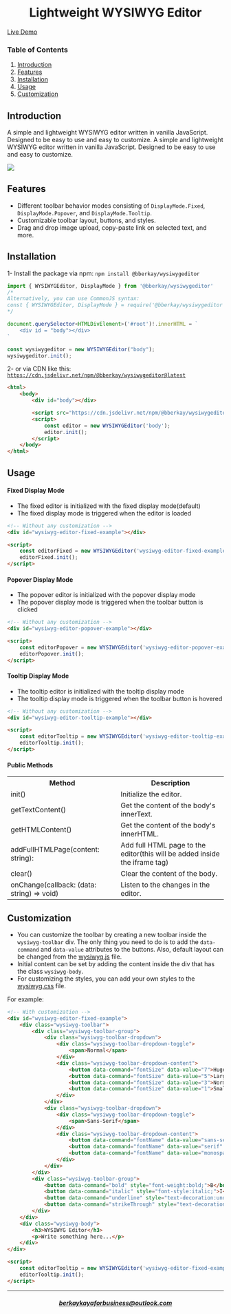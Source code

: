 <h1 align="center">Lightweight WYSIWYG Editor</h1>

<a href="https://wysiwygeditor.vercel.app/">Live Demo</a>

### Table of Contents
1. [Introduction](#introduction)
2. [Features](#features)
3. [Installation](#installation)
4. [Usage](#usage)
5. [Customization](#customization)

## Introduction

A simple and lightweight WYSIWYG editor written in vanilla JavaScript. Designed to be easy to use and easy to customize.
A simple and lightweight WYSIWYG editor written in vanilla JavaScript. Designed to be easy to use and easy to customize.

<img src="https://lh3.googleusercontent.com/fife/ALs6j_FD3S0KXNuITWL0YewP3ByQQozKO1Yl0MM9RqaDUbMFrSQP8XeQhD_YW1e6uBaeCZ6_J7sIUkDdpIEiJpZVhqS4DD5KG6ySKcXAmig8QftjCJXzftduirehAP2-shp6UMmYG5WSARmMOI0KppB_NaoUtmdSfrMJ9FmwPOz2LmfI8Io2vvUIf3WJcWS7qgT3wk2OuJu9tiiZyHk93eHbxmz_b-CUB3QMRBp9YppyE2nObop9ye2YvA1fzWrySPdADfgRkPifO42SG1-fDoji-ra6YWT6PXV5uYjPp4TEcIywFpiTK7caS6k7CBmMuOMkctrFqTn4l7dEwesnWRjbafVWdZOGp91-JzGzEKYqLmJNbIwzYZ0C4MNm0Xh5dRCiWNofiaB4zGyBb-5Cl4A7VTRmgGk2VwRqhKdl_7hAZ_ol4-G89d7EPKxhMN67J20FHn1oAjH1nIzyGsNJMD5iwpLVnaxgC-kBAaaOOyomL-RPsicrGkKGhKGbyMeA_lOn7sViBtO61tJqvoVrgD2WLkUnPhJpQf-TBYtqXbv4MlyADpYtfqL1ESfNuswD9La7zLQj9kxhYieb-l3QGzb0oNAc3yc48Q7qKNJ-jyzJ73FON-CbQtSm7w31zvBpM46wa0SttLCCbS7WXGb7l9EnF2b6kniFvD5ct-ib0bHXuCY3QZCnBPriARY8g0v26A4vdilT_VARgwEauNJvmD1FM_BZQDz84WOfiwo-O1lpwzUViDq-IzJ-5voJsMB7dg3immRqUvaCoS8A41TtJ5lthlTCw0mBAUzQjR9RM52fSVSDJ53YQmXt86gsbSfytB_ZDCRMKxZkXspqkr5P6rO0KOhHAI2FXfFiuNyTFZoE9grqDHfkuNLRvGcL-tDKqeRM8xjVHXeuELv3Wmp_YlUFYyrpSO0znWCrHbkTRYz-WjJDS0khDqJjabxZWsIHXiPEDGQXeYqm3rojEc3OSVq7JidmnK7FDJ3KYVrbCJcKzPhNpVMMjb8TxK5HzrRglVtGSCytSM2w6-owwsbllSKQL-ai44etOgp4NbCzkmIK1ZKHiEsq2BDzooAW8c1MIKH-wpOuG9Yz45jS7QbjMnKdYR85G9uUvbZeUz2LqAJfEKye5FPiv1GZHAZHsySFagN_AKXDHweD5uZW33Sh5Kf_6HnuWhxQ-Jhyi3QGZtENDo2eLQbkOFgUQdFF8E4tDpAhsi3uGFTFSUqqKyHmhqtcoh0z0EDCUoO4db2m-U4C9KBv7rxe-mtE8TkAItBmxNMRyGpNjH4rNfM9WPjRmtljNPU9fwyeyZFfV-atQ9ak1h2fM2rxHI1DVrzwEmVTNjG3c1KuUfYKyR_nrq_WBiXewKm2e663cvPUbQYTKh7Vz8XC723-eJNLTwqSZpqOe-TyH6QXVSWSnpgivM1ZdiFyo63CqnfV-Z_JZktfIDDnloqgx3noYM_MwjsQZy5VzmC9y60xolrVLlchfxT95_A2DV50nfxV-GA2u9exxbAlpBJeF4NVfVEKEFp8dffuIqSTCffzux9AjsRYiwoIyxGYWwV-_DFwFVXg4FYJ4cIQ7Pq8lsQ8UeedgqTMuamGt3-pA35wfRzVPgtKnQw8=w1280-h937">

## Features

- Different toolbar behavior modes consisting of `DisplayMode.Fixed`, `DisplayMode.Popover`, and `DisplayMode.Tooltip`.
- Customizable toolbar layout, buttons, and styles.
- Drag and drop image upload, copy-paste link on selected text, and more.

## Installation

1- Install the package via npm: `npm install @bberkay/wysiwygeditor`

```js
import { WYSIWYGEditor, DisplayMode } from '@bberkay/wysiwygeditor'
/*
Alternatively, you can use CommonJS syntax:
const { WYSIWYGEditor, DisplayMode } = require('@bberkay/wysiwygeditor');
*/

document.querySelector<HTMLDivElement>('#root')!.innerHTML = `
    <div id = "body"></div>
`

const wysiwygeditor = new WYSIWYGEditor("body");
wysiwygeditor.init();
```
2- or via CDN like this: <code>https://cdn.jsdelivr.net/npm/@bberkay/wysiwygeditor@latest</code>

```html
<html>
    <body>
        <div id="body"></div>

        <script src="https://cdn.jsdelivr.net/npm/@bberkay/wysiwygeditor@latest"></script>
        <script>
            const editor = new WYSIWYGEditor('body');
            editor.init();
        </script>
    </body>
</html>

```

## Usage

#### Fixed Display Mode

- The fixed editor is initialized with the fixed display mode(default)
- The fixed display mode is triggered when the editor is loaded

```html
<!-- Without any customization -->
<div id="wysiwyg-editor-fixed-example"></div>

<script>
    const editorFixed = new WYSIWYGEditor('wysiwyg-editor-fixed-example');
    editorFixed.init();
</script>
```

#### Popover Display Mode

- The popover editor is initialized with the popover display mode
- The popover display mode is triggered when the toolbar button is clicked

```html
<!-- Without any customization -->
<div id="wysiwyg-editor-popover-example"></div>

<script>
    const editorPopover = new WYSIWYGEditor('wysiwyg-editor-popover-example', { displayMode: DisplayMode.Popover });
    editorPopover.init();
</script>
```

#### Tooltip Display Mode

- The tooltip editor is initialized with the tooltip display mode
- The tooltip display mode is triggered when the toolbar button is hovered

```html
<!-- Without any customization -->
<div id="wysiwyg-editor-tooltip-example"></div>

<script>
    const editorTooltip = new WYSIWYGEditor('wysiwyg-editor-tooltip-example', { displayMode: DisplayMode.Tooltip });
    editorTooltip.init();
</script>
```

#### Public Methods
<table>
    <tr>
        <th>Method</th>
        <th>Description</th>
    </tr>
    <tr>
        <td>init()</td>
        <td>Initialize the editor.</td>
    </tr>
    <tr>
        <td>getTextContent()</td>
        <td>Get the content of the body's innerText.</td>
    </tr>
    <tr>
        <td>getHTMLContent()</td>
        <td>Get the content of the body's innerHTML.</td>
    </tr>
    <tr>
        <td>addFullHTMLPage(content: string):</td>
        <td>Add full HTML page to the editor(this will be added inside the iframe tag)</td>
    </tr>
    <tr>
        <td>clear()</td>
        <td>Clear the content of the body.</td>
    </tr>
    <tr>
        <td>onChange(callback: (data: string) => void)</td>
        <td>Listen to the changes in the editor.</td>
    </tr>
</table>

## Customization

- You can customize the toolbar by creating a new toolbar inside the `wysiwyg-toolbar`
div. The only thing you need to do is to add the `data-command` and `data-value`
attributes to the buttons. Also, default layout can be changed from the <a href="https://github.com/bberkay/lightweight-wysiwyg-editor/blob/main/src/wysiwyg.js#L103">wysiwyg.js</a> file.
- Initial content can be set by adding the content inside the div that has the class `wysiwyg-body`.
- For customizing the styles, you can add your own styles to the <a href="https://github.com/bberkay/lightweight-wysiwyg-editor/blob/main/src/wysiwyg.css">wysiwyg.css</a> file.

For example:
```html
<!-- With customization -->
<div id="wysiwyg-editor-fixed-example">
    <div class="wysiwyg-toolbar">
        <div class="wysiwyg-toolbar-group">
            <div class="wysiwyg-toolbar-dropdown">
                <div class="wysiwyg-toolbar-dropdown-toggle">
                    <span>Normal</span>
                </div>
                <div class="wysiwyg-toolbar-dropdown-content">
                    <button data-command="fontSize" data-value="7">Huge</button>
                    <button data-command="fontSize" data-value="5">Large</button>
                    <button data-command="fontSize" data-value="3">Normal</button>
                    <button data-command="fontSize" data-value="1">Small</button>
                </div>
            </div>
            <div class="wysiwyg-toolbar-dropdown">
                <div class="wysiwyg-toolbar-dropdown-toggle">
                    <span>Sans-Serif</span>
                </div>
                <div class="wysiwyg-toolbar-dropdown-content">
                    <button data-command="fontName" data-value="sans-serif" style="font-family:sans-serif;">Sans-Serif</button>
                    <button data-command="fontName" data-value="serif" style="font-family:serif;">Serif</button>
                    <button data-command="fontName" data-value="monospace" style="font-family:monospace;">Monospace</button>
                </div>
            </div>
        </div>
        <div class="wysiwyg-toolbar-group">
            <button data-command="bold" style="font-weight:bold;">B</button>
            <button data-command="italic" style="font-style:italic;">I</button>
            <button data-command="underline" style="text-decoration:underline;">U</button>
            <button data-command="strikeThrough" style="text-decoration:line-through;">S</button>
        </div>
    </div>
    <div class="wysiwyg-body">
        <h3>WYSIWYG Editor</h3>
        <p>Write something here...</p>
    </div>
</div>

<script>
    const editorTooltip = new WYSIWYGEditor('wysiwyg-editor-fixed-example', { displayMode: DisplayMode.Fixed });
    editorTooltip.init();
</script>
```

<hr>
<h5 align="center"><a href="mailto:berkaykayaforbusiness@outlook.com">berkaykayaforbusiness@outlook.com</a></h5>
